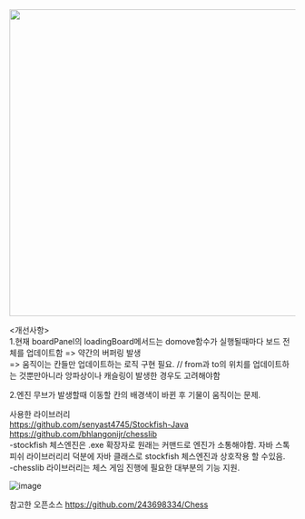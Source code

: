 
<img src="https://github.com/user-attachments/assets/6bb7ebd2-4c60-46d5-a02a-8507284fc081" width="960" height="540"/>

<개선사항></br>
1.현재 boardPanel의 loadingBoard메서드는 domove함수가 실행될때마다 보드 전체를 업데이트함 => 약간의 버퍼링 발생</br>
=> 움직이는 칸들만 업데이트하는 로직 구현 필요. // from과 to의 위치를 업데이트하는 것뿐만아니라 앙파상이나 캐슬링이 발생한 경우도 고려해야함

2.엔진 무브가 발생할때 이동할 칸의 배경색이 바뀐 후 기물이 움직이는 문제.

사용한 라이브러리</br>
https://github.com/senyast4745/Stockfish-Java</br>
https://github.com/bhlangonijr/chesslib </br>
-stockfish 체스엔진은 .exe 확장자로 원래는 커맨드로 엔진가 소통해야함. 자바 스톡피쉬 라이브러리리 덕분에 자바 클래스로 stockfish 체스엔진과 상호작용 할 수있음.</br>
-chesslib 라이브러리는 체스 게임 진행에 필요한 대부분의 기능 지원.

![image](https://github.com/user-attachments/assets/6657da2c-5efa-405d-bdaa-fc3ded86f366)

참고한 오픈소스
https://github.com/243698334/Chess
